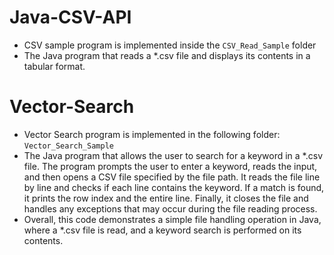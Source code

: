 # Java-CSV-API
- CSV sample program is implemented inside the `CSV_Read_Sample` folder
- The Java program that reads a *.csv file and displays its contents in a tabular format.

# Vector-Search

- Vector Search program is implemented in the following folder: `Vector_Search_Sample` 
- The Java program that allows the user to search for a keyword in a *.csv file. The program prompts the user to enter a keyword, reads the input, and then opens a CSV file specified by the file path. It reads the file line by line and checks if each line contains the keyword. If a match is found, it prints the row index and the entire line. Finally, it closes the file and handles any exceptions that may occur during the file reading process.
- Overall, this code demonstrates a simple file handling operation in Java, where a *.csv file is read, and a keyword search is performed on its contents.

